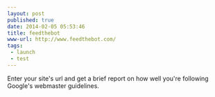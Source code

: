 ```yaml
---
layout: post
published: true
date: 2014-02-05 05:53:46
title: feedthebot
www-url: http://www.feedthebot.com/ 
tags: 
 - launch
 - test
---
```


Enter your site's url and get a brief report on how well you're following Google's webmaster guidelines.